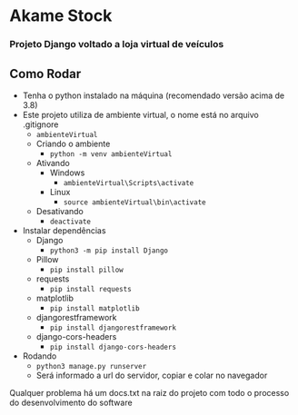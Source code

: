 # Akame Stock 

### Projeto Django voltado a loja virtual de veículos

## Como Rodar

* Tenha o python instalado na máquina (recomendado  versão acima de 3.8)
* Este projeto utiliza de ambiente virtual, o nome está no arquivo .gitignore
    * ``` ambienteVirtual ```
    * Criando o ambiente
        * ``` python -m venv ambienteVirtual ```
    * Ativando
        * Windows
            * ``` ambienteVirtual\Scripts\activate ```
        * Linux
            * ``` source ambienteVirtual\bin\activate ```
    * Desativando
        * ``` deactivate ```
* Instalar dependências
    * Django
        * ``` python3 -m pip install Django ``` 
    * Pillow
        * ``` pip install pillow ```
    * requests
        * ``` pip install requests ```
    * matplotlib
        * ``` pip install matplotlib ```
    * djangorestframework
        * ``` pip install djangorestframework ```
    * django-cors-headers
        * ``` pip install django-cors-headers ```
* Rodando
    * ``` python3 manage.py runserver ```
    * Será informado a url do servidor, copiar e colar no navegador

Qualquer problema há um docs.txt na raiz do projeto com todo o processo do desenvolvimento do software